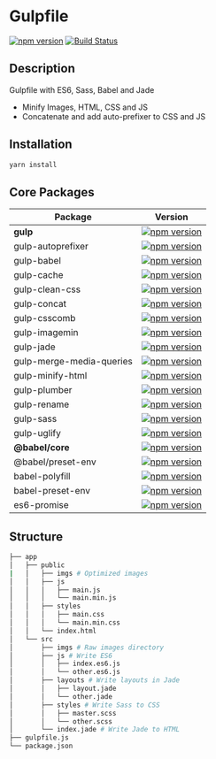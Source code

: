 # Gulpfile
[![npm version](https://img.shields.io/npm/v/primer.svg)](https://www.npmjs.org/package/primer)
[![Build Status](https://travis-ci.org/primer/primer.svg?branch=master)](https://travis-ci.org/primer/primer)

## Description
Gulpfile with ES6, Sass, Babel and Jade
- Minify Images, HTML, CSS and JS
- Concatenate and add auto-prefixer to CSS and JS

## Installation
```sh
yarn install
```

## Core Packages

| Package | Version |
|---|---|
| **gulp**  | [![npm version](https://img.shields.io/npm/v/gulp.svg)](https://www.npmjs.org/package/gulp) |
| gulp-autoprefixer | [![npm version](https://img.shields.io/npm/v/gulp-autoprefixer.svg)](https://www.npmjs.org/package/gulp-autoprefixer) |
| gulp-babel | [![npm version](https://img.shields.io/npm/v/gulp-babel.svg)](https://www.npmjs.org/package/gulp-babel) |
| gulp-cache | [![npm version](https://img.shields.io/npm/v/gulp-cache.svg)](https://www.npmjs.org/package/gulp-cache) |
| gulp-clean-css | [![npm version](https://img.shields.io/npm/v/gulp-clean-css.svg)](https://www.npmjs.org/package/gulp-clean-css) |
| gulp-concat | [![npm version](https://img.shields.io/npm/v/gulp-concat.svg)](https://www.npmjs.org/package/gulp-concat) |
| gulp-csscomb | [![npm version](https://img.shields.io/npm/v/gulp-csscomb.svg)](https://www.npmjs.org/package/gulp-csscomb) |
| gulp-imagemin | [![npm version](https://img.shields.io/npm/v/gulp-imagemin.svg)](https://www.npmjs.org/package/gulp-imagemin) |
| gulp-jade | [![npm version](https://img.shields.io/npm/v/gulp-jade.svg)](https://www.npmjs.org/package/gulp-jade) |
| gulp-merge-media-queries | [![npm version](https://img.shields.io/npm/v/gulp-merge-media-queries.svg)](https://www.npmjs.org/package/gulp-merge-media-queries) |
| gulp-minify-html | [![npm version](https://img.shields.io/npm/v/gulp-minify-html.svg)](https://www.npmjs.org/package/gulp-minify-html) |
| gulp-plumber | [![npm version](https://img.shields.io/npm/v/gulp-plumber.svg)](https://www.npmjs.org/package/gulp-plumber) |
| gulp-rename | [![npm version](https://img.shields.io/npm/v/gulp-rename.svg)](https://www.npmjs.org/package/gulp-rename) |
| gulp-sass | [![npm version](https://img.shields.io/npm/v/gulp-sass.svg)](https://www.npmjs.org/package/gulp-sass) |
| gulp-uglify | [![npm version](https://img.shields.io/npm/v/gulp-uglify.svg)](https://www.npmjs.org/package/gulp-uglify) |
| **@babel/core** | [![npm version](https://img.shields.io/npm/v/@babel/core.svg)](https://www.npmjs.org/package/@babel/core) |
| @babel/preset-env | [![npm version](https://img.shields.io/npm/v/@babel/preset-env.svg)](https://www.npmjs.org/package/@babel/preset-env) |
| babel-polyfill | [![npm version](https://img.shields.io/npm/v/babel-polyfill.svg)](https://www.npmjs.org/package/babel-polyfill) |
| babel-preset-env | [![npm version](https://img.shields.io/npm/v/babel-preset-env.svg)](https://www.npmjs.org/package/babel-preset-env) |
| es6-promise | [![npm version](https://img.shields.io/npm/v/es6-promise.svg)](https://www.npmjs.org/package/es6-promise) |

## Structure

```sh
├── app
│   ├── public 
|   │   ├── imgs # Optimized images
│   │   ├── js
│   │   │   ├── main.js
│   │   │   └── main.min.js
│   │   ├── styles
│   │   │   ├── main.css
│   │   │   └── main.min.css
│   │   └── index.html
│   └── src
│       ├── imgs # Raw images directory
│       ├── js # Write ES6
│       │   ├── index.es6.js
│       │   └── other.es6.js
│       ├── layouts # Write layouts in Jade
│       │   ├── layout.jade
│       │   └── other.jade
│       ├── styles # Write Sass to CSS 
│       │   ├── master.scss
│       │   └── other.scss
│       └── index.jade # Write Jade to HTML
├── gulpfile.js
└── package.json
```
